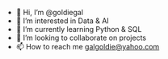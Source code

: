 - 👋 Hi, I’m @goldiegal
- 👀 I’m interested in Data & AI
- 🌱 I’m currently learning Python & SQL
- 💞️ I’m looking to collaborate on projects
- 📫 How to reach me galgoldie@yahoo.com

<!---
goldiegal/goldiegal is a ✨ special ✨ repository because its `README.md` (this file) appears on your GitHub profile.
You can click the Preview link to take a look at your changes.
--->
